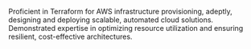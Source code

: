 Proficient in Terraform for AWS infrastructure provisioning, adeptly, designing and deploying scalable, automated cloud solutions.
Demonstrated expertise in optimizing resource utilization and ensuring resilient, cost-effective architectures.
